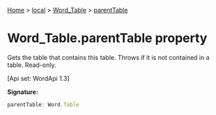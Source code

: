 [Home](./index) &gt; [local](local.md) &gt; [Word\_Table](local.word_table.md) &gt; [parentTable](local.word_table.parenttable.md)

# Word\_Table.parentTable property

Gets the table that contains this table. Throws if it is not contained in a table. Read-only. 

 \[Api set: WordApi 1.3\]

**Signature:**
```javascript
parentTable: Word.Table
```
